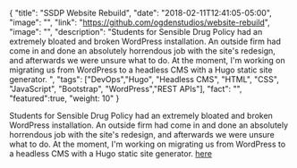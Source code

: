 {
  "title": "SSDP Website Rebuild",
  "date": "2018-02-11T12:41:05-05:00",
  "image": "",
  "link": "https://github.com/ogdenstudios/website-rebuild",
  "image": "",
  "description": "Students for Sensible Drug Policy had an extremely bloated and broken WordPress installation. An outside firm had come in and done an absolutely horrendous job with the site's redesign, and afterwards we were unsure what to do. At the moment, I'm working on migrating us from WordPress to a headless CMS with a Hugo static site generator. ",
  "tags": ["DevOps","Hugo", "Headless CMS", "HTML", "CSS", "JavaScript", "Bootstrap", "WordPress","REST APIs"],
  "fact": "",
  "featured":true,
  "weight: 10"
}

Students for Sensible Drug Policy had an extremely bloated and broken WordPress installation. An outside firm had come in and done an absolutely horrendous job with the site's redesign, and afterwards we were unsure what to do. At the moment, I'm working on migrating us from WordPress to a headless CMS with a Hugo static site generator. [here](https://github.com/ogdenstudios/website-rebuild)
